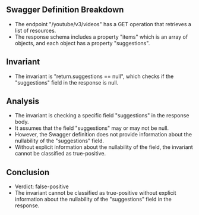 ## Swagger Definition Breakdown
- The endpoint "/youtube/v3/videos" has a GET operation that retrieves a list of resources.
- The response schema includes a property "items" which is an array of objects, and each object has a property "suggestions".

## Invariant
- The invariant is "return.suggestions == null", which checks if the "suggestions" field in the response is null.

## Analysis
- The invariant is checking a specific field "suggestions" in the response body.
- It assumes that the field "suggestions" may or may not be null.
- However, the Swagger definition does not provide information about the nullability of the "suggestions" field.
- Without explicit information about the nullability of the field, the invariant cannot be classified as true-positive.

## Conclusion
- Verdict: false-positive
- The invariant cannot be classified as true-positive without explicit information about the nullability of the "suggestions" field in the response.
